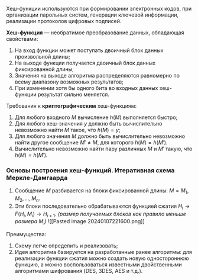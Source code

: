 Хеш-функции используются при формировании электронных кодов, при организации парольных систем, генерации ключевой информации, реализации протоколов цифровых подписей.

**Хеш-функция** — необратимое преобразование данных, обладающая свойствами:
1. На вход функции может поступать двоичный блок данных произвольной длины;
2. На выходе функции получается двоичный блок данных фиксированной длины;
3. Значения на выходе алгоритма распределяются равномерно по всему диапазону возможных результатов;
4. При изменении хотя бы одного бита во входных данных хеш-функции результат сильно меняется.

Требования к **криптографическим** хеш-функциям:
1. Для любого входного $M$ вычисление $h(M)$ выполняется быстро;
2. Для любого хеш-значения $y$ должно быть вычислительно невозможно найти $M$ такое, что $h(M)=y$;
3. Для любого значения $M$ должно быть вычислительно невозможно найти другое сообщение $M'\not=M$, для которого $h(M)=h(M')$.
4. Вычислительно невозможно найти пару различных $M$ и $M'$ такую, что $h(M)=h(M')$.

### Основы построения хеш-функций. Итеративная схема Меркле-Дамгаарда

1. Сообщение $M$ разбивается на блоки фиксированной длины: $M=M_1,M_2,...,M_n$.
2. Эти блоки последовательно обрабатываются функцией сжатия $H_i\rightarrow F(H_i, M_i)\rightarrow H_{i+1}$.
	*(размер получаемых блоков как правило меньше размера $M_i$)*
	![[Pasted image 20240107221600.png]]

Преимущества:
1. Схему легче определить и реализовать;
2. Идея алгоритма базируется на разработанные ранее алгоритмы: для реализации функции сжатия можно создать новую одностороннюю функцию, а можно воспользоваться известными двойственными алгоритмами шифрования (DES, 3DES, AES и т.д.).